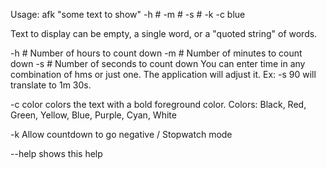 Usage: afk "some text to show" -h # -m # -s # -k -c blue

Text to display can be empty, a single word, or a "quoted string" of words.

-h #  Number of hours to count down
-m #  Number of minutes to count down
-s #  Number of seconds to count down
You can enter time in any combination of hms or just one.
The application will adjust it. Ex: -s 90 will translate to 1m 30s.

-c color  colors the text with a bold foreground color.
Colors: Black, Red, Green, Yellow, Blue, Purple, Cyan, White

-k  Allow countdown to go negative / Stopwatch mode

--help  shows this help
